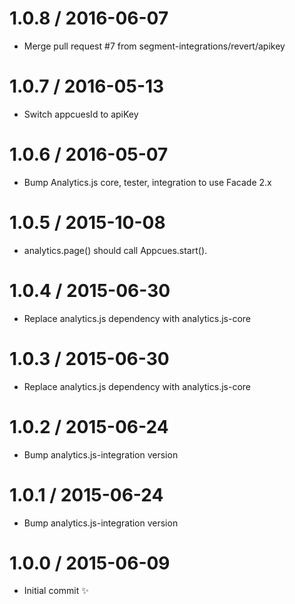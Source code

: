 
1.0.8 / 2016-06-07
==================

  * Merge pull request #7 from segment-integrations/revert/apikey

1.0.7 / 2016-05-13
==================

  * Switch appcuesId to apiKey

1.0.6 / 2016-05-07
==================

  * Bump Analytics.js core, tester, integration to use Facade 2.x

1.0.5 / 2015-10-08
==================

  * analytics.page() should call Appcues.start().

1.0.4 / 2015-06-30
==================

  * Replace analytics.js dependency with analytics.js-core

1.0.3 / 2015-06-30
==================

  * Replace analytics.js dependency with analytics.js-core

1.0.2 / 2015-06-24
==================

  * Bump analytics.js-integration version

1.0.1 / 2015-06-24
==================

  * Bump analytics.js-integration version

1.0.0 / 2015-06-09
==================

  * Initial commit :sparkles:
